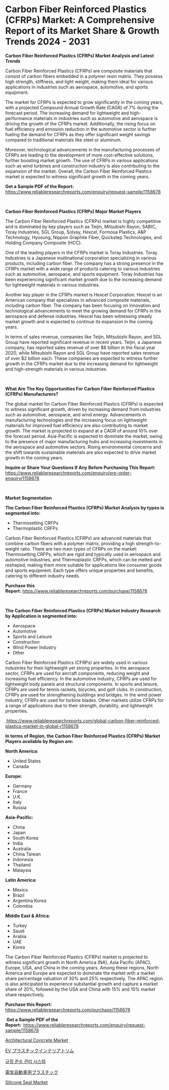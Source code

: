 <p><h1>Carbon Fiber Reinforced Plastics (CFRPs) Market: A Comprehensive Report of its Market Share & Growth Trends 2024 - 2031</h1></p><p><strong>Carbon Fiber Reinforced Plastics (CFRPs) Market Analysis and Latest Trends</strong></p>
<p><p>Carbon Fiber Reinforced Plastics (CFRPs) are composite materials that consist of carbon fibers embedded in a polymer resin matrix. They possess high strength, stiffness, and light weight, making them ideal for various applications in industries such as aerospace, automotive, and sports equipment.</p><p>The market for CFRPs is expected to grow significantly in the coming years, with a projected Compound Annual Growth Rate (CAGR) of 7% during the forecast period. The increasing demand for lightweight and high-performance materials in industries such as automotive and aerospace is driving the growth of the CFRPs market. Additionally, the rising focus on fuel efficiency and emission reduction in the automotive sector is further fueling the demand for CFRPs as they offer significant weight savings compared to traditional materials like steel or aluminum.</p><p>Moreover, technological advancements in the manufacturing processes of CFRPs are leading to the development of more cost-effective solutions, further boosting market growth. The use of CFRPs in various applications such as wind turbines and construction industry is also contributing to the expansion of the market. Overall, the Carbon Fiber Reinforced Plastics market is expected to witness significant growth in the coming years.</p></p>
<p><strong>Get a Sample PDF of the Report:&nbsp;</strong> <a href="https://www.reliableresearchreports.com/enquiry/request-sample/1158678">https://www.reliableresearchreports.com/enquiry/request-sample/1158678</a></p>
<p>&nbsp;</p>
<p><strong>Carbon Fiber Reinforced Plastics (CFRPs) Major Market Players</strong></p>
<p><p>The Carbon Fiber Reinforced Plastics (CFRPs) market is highly competitive and is dominated by key players such as Teijin, Mitsubishi Rayon, SABIC, Toray Industries, SGL Group, Solvay, Hexcel, Formosa Plastics, A&P Technology, Hyosung, Nippon Graphite Fiber, Quickstep Technologies, and Holding Company Composite (HCC).</p><p>One of the leading players in the CFRPs market is Toray Industries. Toray Industries is a Japanese multinational corporation specializing in various products, including carbon fiber. The company has a strong presence in the CFRPs market with a wide range of products catering to various industries such as automotive, aerospace, and sports equipment. Toray Industries has been experiencing significant market growth due to the increasing demand for lightweight materials in various industries.</p><p>Another key player in the CFRPs market is Hexcel Corporation. Hexcel is an American company that specializes in advanced composite materials, including carbon fiber. The company has been focusing on innovation and technological advancements to meet the growing demand for CFRPs in the aerospace and defense industries. Hexcel has been witnessing steady market growth and is expected to continue its expansion in the coming years.</p><p>In terms of sales revenue, companies like Teijin, Mitsubishi Rayon, and SGL Group have reported significant revenue in recent years. Teijin, a Japanese company, has reported sales revenue of over $8 billion in the fiscal year 2020, while Mitsubishi Rayon and SGL Group have reported sales revenue of over $2 billion each. These companies are expected to witness further growth in the CFRPs market due to the increasing demand for lightweight and high-strength materials in various industries.</p></p>
<p>&nbsp;</p>
<p><strong>What Are The Key Opportunities For Carbon Fiber Reinforced Plastics (CFRPs) Manufacturers?</strong></p>
<p><p>The global market for Carbon Fiber Reinforced Plastics (CFRPs) is expected to witness significant growth, driven by increasing demand from industries such as automotive, aerospace, and wind energy. Advancements in manufacturing technologies and the increasing focus on lightweight materials for improved fuel efficiency are also contributing to market growth. The market is projected to expand at a CAGR of around 10% over the forecast period. Asia-Pacific is expected to dominate the market, owing to the presence of major manufacturing hubs and increasing investments in the aerospace and automotive sectors. Rising environmental concerns and the shift towards sustainable materials are also expected to drive market growth in the coming years.</p></p>
<p><strong>Inquire or Share Your Questions If Any Before Purchasing This Report:</strong> <a href="https://www.reliableresearchreports.com/enquiry/pre-order-enquiry/1158678">https://www.reliableresearchreports.com/enquiry/pre-order-enquiry/1158678</a></p>
<p>&nbsp;</p>
<p><strong>Market Segmentation</strong></p>
<p><strong>The Carbon Fiber Reinforced Plastics (CFRPs) Market Analysis by types is segmented into:</strong></p>
<p><ul><li>Thermosetting CRFPs</li><li>Thermoplastic CRFPs</li></ul></p>
<p><p>Carbon Fiber Reinforced Plastics (CFRPs) are advanced materials that combine carbon fibers with a polymer matrix, providing a high strength-to-weight ratio. There are two main types of CFRPs on the market: Thermosetting CRFPs, which are rigid and typically used in aerospace and automotive industries, and Thermoplastic CRFPs, which can be melted and reshaped, making them more suitable for applications like consumer goods and sports equipment. Each type offers unique properties and benefits, catering to different industry needs.</p></p>
<p><strong>Purchase this Report:&nbsp;</strong><a href="https://www.reliableresearchreports.com/purchase/1158678">https://www.reliableresearchreports.com/purchase/1158678</a></p>
<p>&nbsp;</p>
<p><strong>The Carbon Fiber Reinforced Plastics (CFRPs) Market Industry Research by Application is segmented into:</strong></p>
<p><ul><li>Aerospace</li><li>Automotive</li><li>Sports and Leisure</li><li>Construction</li><li>Wind Power Industry</li><li>Other</li></ul></p>
<p><p>Carbon Fiber Reinforced Plastics (CFRPs) are widely used in various industries for their lightweight yet strong properties. In the aerospace sector, CFRPs are used for aircraft components, reducing weight and increasing fuel efficiency. In the automotive industry, CFRPs are used for lightweight body panels and structural components. In sports and leisure, CFRPs are used for tennis rackets, bicycles, and golf clubs. In construction, CFRPs are used for strengthening buildings and bridges. In the wind power industry, CFRPs are used for turbine blades. Other markets utilize CFRPs for a range of applications due to their strength, durability, and lightweight properties.</p></p>
<p><a href="https://www.reliableresearchreports.com/global-carbon-fiber-reinforced-plastics-market-in-global-r1158678">&nbsp;https://www.reliableresearchreports.com/global-carbon-fiber-reinforced-plastics-market-in-global-r1158678</a></p>
<p><strong>In terms of Region, the Carbon Fiber Reinforced Plastics (CFRPs) Market Players available by Region are:</strong></p>
<p>
    <p> <strong> North America: </strong>
        <ul>
            <li>United States</li>
            <li>Canada</li>
        </ul>
        </p> 
    <p> <strong> Europe: </strong>
        <ul>
            <li>Germany</li>
            <li>France</li>
            <li>U.K.</li>
            <li>Italy</li>
            <li>Russia</li>
        </ul>
        </p> 
    <p> <strong> Asia-Pacific: </strong>
        <ul>
            <li>China</li>
            <li>Japan</li>
            <li>South Korea</li>
            <li>India</li>
            <li>Australia</li>
            <li>China Taiwan</li>
            <li>Indonesia</li>
            <li>Thailand</li>
            <li>Malaysia</li>
        </ul>
        </p> 
    <p> <strong> Latin America: </strong>
        <ul>
            <li>Mexico</li>
            <li>Brazil</li>
            <li>Argentina Korea</li>
            <li>Colombia</li>
        </ul>
        </p> 
    <p> <strong> Middle East & Africa: </strong>
        <ul>
            <li>Turkey</li>
            <li>Saudi</li>
            <li>Arabia</li>
            <li>UAE</li>
            <li>Korea</li>
        </ul>
    </p>
    </p>
<p><p>The Carbon Fiber Reinforced Plastics (CFRPs) market is projected to witness significant growth in North America (NA), Asia Pacific (APAC), Europe, USA, and China in the coming years. Among these regions, North America and Europe are expected to dominate the market with a market share percentage valuation of 30% and 25% respectively. The APAC region is also anticipated to experience substantial growth and capture a market share of 20%, followed by the USA and China with 15% and 10% market share respectively.</p></p>
<p><strong>Purchase this Report: </strong><a href="https://www.reliableresearchreports.com/purchase/1158678">https://www.reliableresearchreports.com/purchase/1158678</a></p>
<p>&nbsp;<strong>Get a Sample PDF of the Report:&nbsp;&nbsp;</strong><a href="https://www.reliableresearchreports.com/enquiry/request-sample/1158678">https://www.reliableresearchreports.com/enquiry/request-sample/1158678</a></p>
<p><strong></strong></p>
<p><p><a href="https://github.com/marlinacrngin/Market-Research-Report-List-1/blob/main/architectural-concrete-market.md">Architectural Concrete Market</a></p><p><a href="https://github.com/EthanMorar2011/Market-Research-Report-List-2/blob/main/4726948135727.md">EV プラスチックインテリアトリム</a></p><p><a href="https://github.com/rifqimuhammad018/Market-Research-Report-List-1/blob/main/9779013141222.md">규정 준수 관리 시스템</a></p><p><a href="https://github.com/dzy793153605/Market-Research-Report-List-2/blob/main/7379425135726.md">電気自動車用プラスチック</a></p><p><a href="https://github.com/wnxtvsgd56/Market-Research-Report-List-1/blob/main/silicone-seal-market.md">Silicone Seal Market</a></p></p>